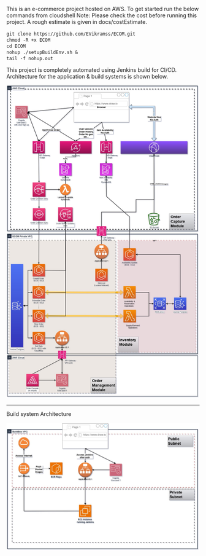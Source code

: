 This is an e-commerce project hosted on AWS. To get started run the below commands from cloudshell
Note: Please check the cost before running this project. A rough estimate is given in docs/costEstimate.

```
git clone https://github.com/EVikramss/ECOM.git
chmod -R +x ECOM
cd ECOM
nohup ./setupBuildEnv.sh &
tail -f nohup.out
```

This project is completely automated using Jenkins build for CI/CD. Architecture for the application & build systems is shown below.

![ECOM](docs/ECOM.jpg)

----------------------------
Build system Architecture

![ECOM](docs/BuildBox.jpg)
